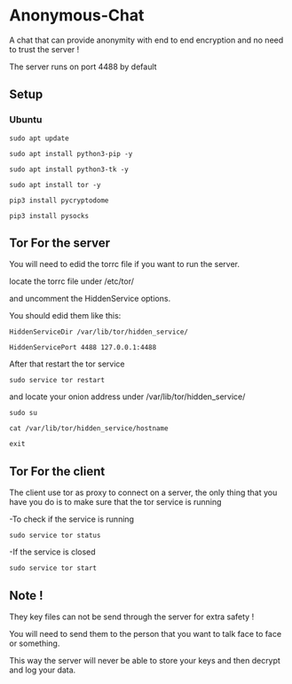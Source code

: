 # Anonymous-Chat
A chat that can provide anonymity with end to end encryption and no need to trust the server !

The server runs on port 4488 by default

## Setup

### Ubuntu
    
    sudo apt update

    sudo apt install python3-pip -y
    
    sudo apt install python3-tk -y
    
    sudo apt install tor -y

    pip3 install pycryptodome

    pip3 install pysocks

## Tor For the server
  You will need to edid the torrc file if you want to run the server.
  
  locate the torrc file under /etc/tor/
  
  and uncomment the HiddenService options.
  
  You should edid them like this:
  
    HiddenServiceDir /var/lib/tor/hidden_service/
    
    HiddenServicePort 4488 127.0.0.1:4488
  
  After that restart the tor service
    
    sudo service tor restart
  
  and locate your onion address under /var/lib/tor/hidden_service/
    
    sudo su
    
    cat /var/lib/tor/hidden_service/hostname
    
    exit

## Tor For the client
  
  The client use tor as proxy to connect on a server, the only thing that you have you do is to make sure that the tor service is running
   
   -To check if the service is running
    
    sudo service tor status
   
   -If the service is closed
    
    sudo service tor start
    

## Note !
They key files can not be send through the server for extra safety !

You will need to send them to the person that you want to talk face to face or something.

This way the server will never be able to store your keys and then decrypt and log your data.
